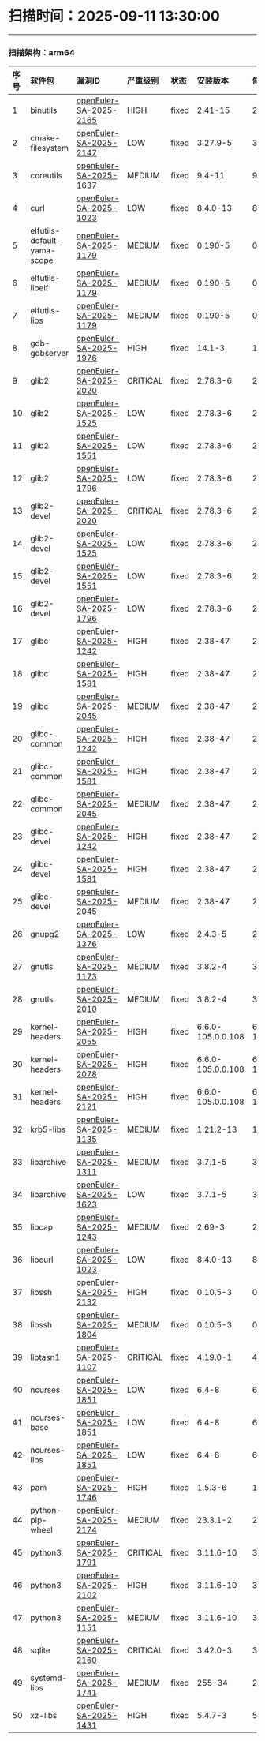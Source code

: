 # 扫描时间：2025-09-11 13:30:00

--- 
 ### 扫描架构：arm64 
|  序号  |  软件包  | 漏洞ID | 严重级别 |  状态  | 安装版本 | 修复版本 |
| :----- | :-----  | :-----  | :----- | :----- | :----- | :----- | 
| 1 | binutils | [openEuler-SA-2025-2165](https://www.openeuler.org/zh/security/security-bulletins/detail/?id=openEuler-SA-2025-2165) | HIGH | fixed | 2.41-15 | 2.41-24 |
| 2 | cmake-filesystem | [openEuler-SA-2025-2147](https://www.openeuler.org/zh/security/security-bulletins/detail/?id=openEuler-SA-2025-2147) | LOW | fixed | 3.27.9-5 | 3.27.9-8 |
| 3 | coreutils | [openEuler-SA-2025-1637](https://www.openeuler.org/zh/security/security-bulletins/detail/?id=openEuler-SA-2025-1637) | MEDIUM | fixed | 9.4-11 | 9.4-17 |
| 4 | curl | [openEuler-SA-2025-1023](https://www.openeuler.org/zh/security/security-bulletins/detail/?id=openEuler-SA-2025-1023) | LOW | fixed | 8.4.0-13 | 8.4.0-14 |
| 5 | elfutils-default-yama-scope | [openEuler-SA-2025-1179](https://www.openeuler.org/zh/security/security-bulletins/detail/?id=openEuler-SA-2025-1179) | MEDIUM | fixed | 0.190-5 | 0.190-8 |
| 6 | elfutils-libelf | [openEuler-SA-2025-1179](https://www.openeuler.org/zh/security/security-bulletins/detail/?id=openEuler-SA-2025-1179) | MEDIUM | fixed | 0.190-5 | 0.190-8 |
| 7 | elfutils-libs | [openEuler-SA-2025-1179](https://www.openeuler.org/zh/security/security-bulletins/detail/?id=openEuler-SA-2025-1179) | MEDIUM | fixed | 0.190-5 | 0.190-8 |
| 8 | gdb-gdbserver | [openEuler-SA-2025-1976](https://www.openeuler.org/zh/security/security-bulletins/detail/?id=openEuler-SA-2025-1976) | HIGH | fixed | 14.1-3 | 14.1-5 |
| 9 | glib2 | [openEuler-SA-2025-2020](https://www.openeuler.org/zh/security/security-bulletins/detail/?id=openEuler-SA-2025-2020) | CRITICAL | fixed | 2.78.3-6 | 2.78.3-10 |
| 10 | glib2 | [openEuler-SA-2025-1525](https://www.openeuler.org/zh/security/security-bulletins/detail/?id=openEuler-SA-2025-1525) | LOW | fixed | 2.78.3-6 | 2.78.3-8 |
| 11 | glib2 | [openEuler-SA-2025-1551](https://www.openeuler.org/zh/security/security-bulletins/detail/?id=openEuler-SA-2025-1551) | LOW | fixed | 2.78.3-6 | 2.78.3-8 |
| 12 | glib2 | [openEuler-SA-2025-1796](https://www.openeuler.org/zh/security/security-bulletins/detail/?id=openEuler-SA-2025-1796) | LOW | fixed | 2.78.3-6 | 2.78.3-9 |
| 13 | glib2-devel | [openEuler-SA-2025-2020](https://www.openeuler.org/zh/security/security-bulletins/detail/?id=openEuler-SA-2025-2020) | CRITICAL | fixed | 2.78.3-6 | 2.78.3-10 |
| 14 | glib2-devel | [openEuler-SA-2025-1525](https://www.openeuler.org/zh/security/security-bulletins/detail/?id=openEuler-SA-2025-1525) | LOW | fixed | 2.78.3-6 | 2.78.3-8 |
| 15 | glib2-devel | [openEuler-SA-2025-1551](https://www.openeuler.org/zh/security/security-bulletins/detail/?id=openEuler-SA-2025-1551) | LOW | fixed | 2.78.3-6 | 2.78.3-8 |
| 16 | glib2-devel | [openEuler-SA-2025-1796](https://www.openeuler.org/zh/security/security-bulletins/detail/?id=openEuler-SA-2025-1796) | LOW | fixed | 2.78.3-6 | 2.78.3-9 |
| 17 | glibc | [openEuler-SA-2025-1242](https://www.openeuler.org/zh/security/security-bulletins/detail/?id=openEuler-SA-2025-1242) | HIGH | fixed | 2.38-47 | 2.38-54 |
| 18 | glibc | [openEuler-SA-2025-1581](https://www.openeuler.org/zh/security/security-bulletins/detail/?id=openEuler-SA-2025-1581) | HIGH | fixed | 2.38-47 | 2.38-59 |
| 19 | glibc | [openEuler-SA-2025-2045](https://www.openeuler.org/zh/security/security-bulletins/detail/?id=openEuler-SA-2025-2045) | MEDIUM | fixed | 2.38-47 | 2.38-65 |
| 20 | glibc-common | [openEuler-SA-2025-1242](https://www.openeuler.org/zh/security/security-bulletins/detail/?id=openEuler-SA-2025-1242) | HIGH | fixed | 2.38-47 | 2.38-54 |
| 21 | glibc-common | [openEuler-SA-2025-1581](https://www.openeuler.org/zh/security/security-bulletins/detail/?id=openEuler-SA-2025-1581) | HIGH | fixed | 2.38-47 | 2.38-59 |
| 22 | glibc-common | [openEuler-SA-2025-2045](https://www.openeuler.org/zh/security/security-bulletins/detail/?id=openEuler-SA-2025-2045) | MEDIUM | fixed | 2.38-47 | 2.38-65 |
| 23 | glibc-devel | [openEuler-SA-2025-1242](https://www.openeuler.org/zh/security/security-bulletins/detail/?id=openEuler-SA-2025-1242) | HIGH | fixed | 2.38-47 | 2.38-54 |
| 24 | glibc-devel | [openEuler-SA-2025-1581](https://www.openeuler.org/zh/security/security-bulletins/detail/?id=openEuler-SA-2025-1581) | HIGH | fixed | 2.38-47 | 2.38-59 |
| 25 | glibc-devel | [openEuler-SA-2025-2045](https://www.openeuler.org/zh/security/security-bulletins/detail/?id=openEuler-SA-2025-2045) | MEDIUM | fixed | 2.38-47 | 2.38-65 |
| 26 | gnupg2 | [openEuler-SA-2025-1376](https://www.openeuler.org/zh/security/security-bulletins/detail/?id=openEuler-SA-2025-1376) | LOW | fixed | 2.4.3-5 | 2.4.3-8 |
| 27 | gnutls | [openEuler-SA-2025-1173](https://www.openeuler.org/zh/security/security-bulletins/detail/?id=openEuler-SA-2025-1173) | MEDIUM | fixed | 3.8.2-4 | 3.8.2-5 |
| 28 | gnutls | [openEuler-SA-2025-2010](https://www.openeuler.org/zh/security/security-bulletins/detail/?id=openEuler-SA-2025-2010) | MEDIUM | fixed | 3.8.2-4 | 3.8.2-7 |
| 29 | kernel-headers | [openEuler-SA-2025-2055](https://www.openeuler.org/zh/security/security-bulletins/detail/?id=openEuler-SA-2025-2055) | HIGH | fixed | 6.6.0-105.0.0.108 | 6.6.0-106.0.0.109 |
| 30 | kernel-headers | [openEuler-SA-2025-2078](https://www.openeuler.org/zh/security/security-bulletins/detail/?id=openEuler-SA-2025-2078) | HIGH | fixed | 6.6.0-105.0.0.108 | 6.6.0-107.0.0.110 |
| 31 | kernel-headers | [openEuler-SA-2025-2121](https://www.openeuler.org/zh/security/security-bulletins/detail/?id=openEuler-SA-2025-2121) | HIGH | fixed | 6.6.0-105.0.0.108 | 6.6.0-108.0.0.111 |
| 32 | krb5-libs | [openEuler-SA-2025-1135](https://www.openeuler.org/zh/security/security-bulletins/detail/?id=openEuler-SA-2025-1135) | MEDIUM | fixed | 1.21.2-13 | 1.21.2-14 |
| 33 | libarchive | [openEuler-SA-2025-1311](https://www.openeuler.org/zh/security/security-bulletins/detail/?id=openEuler-SA-2025-1311) | MEDIUM | fixed | 3.7.1-5 | 3.7.1-6 |
| 34 | libarchive | [openEuler-SA-2025-1623](https://www.openeuler.org/zh/security/security-bulletins/detail/?id=openEuler-SA-2025-1623) | LOW | fixed | 3.7.1-5 | 3.7.1-7 |
| 35 | libcap | [openEuler-SA-2025-1243](https://www.openeuler.org/zh/security/security-bulletins/detail/?id=openEuler-SA-2025-1243) | MEDIUM | fixed | 2.69-3 | 2.69-4 |
| 36 | libcurl | [openEuler-SA-2025-1023](https://www.openeuler.org/zh/security/security-bulletins/detail/?id=openEuler-SA-2025-1023) | LOW | fixed | 8.4.0-13 | 8.4.0-14 |
| 37 | libssh | [openEuler-SA-2025-2132](https://www.openeuler.org/zh/security/security-bulletins/detail/?id=openEuler-SA-2025-2132) | HIGH | fixed | 0.10.5-3 | 0.10.5-5 |
| 38 | libssh | [openEuler-SA-2025-1804](https://www.openeuler.org/zh/security/security-bulletins/detail/?id=openEuler-SA-2025-1804) | MEDIUM | fixed | 0.10.5-3 | 0.10.5-4 |
| 39 | libtasn1 | [openEuler-SA-2025-1107](https://www.openeuler.org/zh/security/security-bulletins/detail/?id=openEuler-SA-2025-1107) | CRITICAL | fixed | 4.19.0-1 | 4.19.0-2 |
| 40 | ncurses | [openEuler-SA-2025-1851](https://www.openeuler.org/zh/security/security-bulletins/detail/?id=openEuler-SA-2025-1851) | LOW | fixed | 6.4-8 | 6.4-10 |
| 41 | ncurses-base | [openEuler-SA-2025-1851](https://www.openeuler.org/zh/security/security-bulletins/detail/?id=openEuler-SA-2025-1851) | LOW | fixed | 6.4-8 | 6.4-10 |
| 42 | ncurses-libs | [openEuler-SA-2025-1851](https://www.openeuler.org/zh/security/security-bulletins/detail/?id=openEuler-SA-2025-1851) | LOW | fixed | 6.4-8 | 6.4-10 |
| 43 | pam | [openEuler-SA-2025-1746](https://www.openeuler.org/zh/security/security-bulletins/detail/?id=openEuler-SA-2025-1746) | HIGH | fixed | 1.5.3-6 | 1.5.3-9 |
| 44 | python-pip-wheel | [openEuler-SA-2025-2174](https://www.openeuler.org/zh/security/security-bulletins/detail/?id=openEuler-SA-2025-2174) | MEDIUM | fixed | 23.3.1-2 | 23.3.1-4 |
| 45 | python3 | [openEuler-SA-2025-1791](https://www.openeuler.org/zh/security/security-bulletins/detail/?id=openEuler-SA-2025-1791) | CRITICAL | fixed | 3.11.6-10 | 3.11.6-13 |
| 46 | python3 | [openEuler-SA-2025-2102](https://www.openeuler.org/zh/security/security-bulletins/detail/?id=openEuler-SA-2025-2102) | HIGH | fixed | 3.11.6-10 | 3.11.6-14 |
| 47 | python3 | [openEuler-SA-2025-1151](https://www.openeuler.org/zh/security/security-bulletins/detail/?id=openEuler-SA-2025-1151) | MEDIUM | fixed | 3.11.6-10 | 3.11.6-11 |
| 48 | sqlite | [openEuler-SA-2025-2160](https://www.openeuler.org/zh/security/security-bulletins/detail/?id=openEuler-SA-2025-2160) | CRITICAL | fixed | 3.42.0-3 | 3.42.0-4 |
| 49 | systemd-libs | [openEuler-SA-2025-1741](https://www.openeuler.org/zh/security/security-bulletins/detail/?id=openEuler-SA-2025-1741) | MEDIUM | fixed | 255-34 | 255-44 |
| 50 | xz-libs | [openEuler-SA-2025-1431](https://www.openeuler.org/zh/security/security-bulletins/detail/?id=openEuler-SA-2025-1431) | HIGH | fixed | 5.4.7-3 | 5.4.7-5 |
